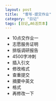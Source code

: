 ```yaml
---
layout: post
title:  "誊写-提交作业"
category: "日记"
tags: [日记,A6活页本]
---
```


- 10点交作业一
- 志愿服务证明
- 排版调研报告
- 4500字冲刺
- 插入引文
- 修改格式
- 查重提交
- 摘要中英文
- 格式
- 再修改一下